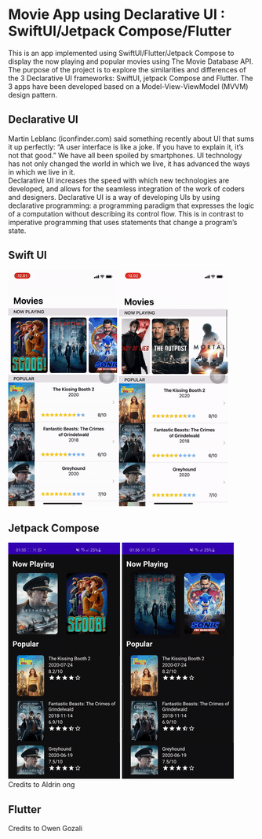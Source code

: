 # Movie App using Declarative UI : SwiftUI/Jetpack Compose/Flutter
This is an app implemented using SwiftUI/Flutter/Jetpack Compose to display the now playing and popular movies using The Movie Database API. The purpose of the project is to explore the similarities and differences of the 3 Declarative UI frameworks: SwiftUI, jetpack Compose and Flutter. The 3 apps have been developed based on a Model-View-ViewModel (MVVM) design pattern.
## Declarative UI
Martin Leblanc (iconfinder.com) said something recently about UI that sums it up perfectly: “A user interface is like a joke. If you have to explain it, it’s not that good.” We have all been spoiled by smartphones. UI technology has not only changed the world in which we live, it has advanced the ways in which we live in it. <br>Declarative UI increases the speed with which new technologies are developed, and allows for the seamless integration of the work of coders and designers. Declarative UI is a way of developing UIs by using declarative programming: a programming paradigm that expresses the logic of a computation without describing its control flow. This is in contrast to imperative programming that uses statements that change a program’s state.
## Swift UI
![SwiftUI TMDB Demo](media/front-swiftui.gif)
![SwiftUI TMDB Demo](media/end-swiftui.gif)<br>
## Jetpack Compose
![Jetpack Compose TMDB Demo](media/front-jetpack.gif)
![Jetpack Compose TMDB Demo](media/end-jetpack.gif)<br>
Credits to Aldrin ong
## Flutter
Credits to Owen Gozali

